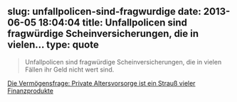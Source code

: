 slug: unfallpolicen-sind-fragwurdige
date: 2013-06-05 18:04:04
title: Unfallpolicen sind fragwürdige Scheinversicherungen, die in vielen...
type: quote
---

> Unfallpolicen sind fragwürdige Scheinversicherungen, die in vielen Fällen ihr Geld nicht wert sind.

[Die Vermögensfrage: Private Altersvorsorge ist ein Strauß vieler Finanzprodukte](http://www.faz.net/aktuell/finanzen/meine-finanzen/vermoegensfragen/die-vermoegensfrage-private-altersvorsorge-ist-ein-strauss-vieler-finanzprodukte-12203302.html)
